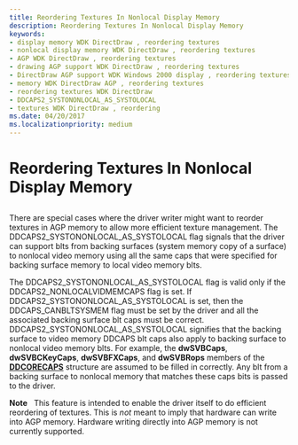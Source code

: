 ```yaml
---
title: Reordering Textures In Nonlocal Display Memory
description: Reordering Textures In Nonlocal Display Memory
keywords:
- display memory WDK DirectDraw , reordering textures
- nonlocal display memory WDK DirectDraw , reordering textures
- AGP WDK DirectDraw , reordering textures
- drawing AGP support WDK DirectDraw , reordering textures
- DirectDraw AGP support WDK Windows 2000 display , reordering textures
- memory WDK DirectDraw AGP , reordering textures
- reordering textures WDK DirectDraw
- DDCAPS2_SYSTONONLOCAL_AS_SYSTOLOCAL
- textures WDK DirectDraw , reordering
ms.date: 04/20/2017
ms.localizationpriority: medium
---
```


# Reordering Textures In Nonlocal Display Memory


## <span id="ddk_reordering_textures_in_nonlocal_display_memory_gg"></span><span id="DDK_REORDERING_TEXTURES_IN_NONLOCAL_DISPLAY_MEMORY_GG"></span>


There are special cases where the driver writer might want to reorder textures in AGP memory to allow more efficient texture management. The DDCAPS2\_SYSTONONLOCAL\_AS\_SYSTOLOCAL flag signals that the driver can support blts from backing surfaces (system memory copy of a surface) to nonlocal video memory using all the same caps that were specified for backing surface memory to local video memory blts.

The DDCAPS2\_SYSTONONLOCAL\_AS\_SYSTOLOCAL flag is valid only if the DDCAPS2\_NONLOCALVIDMEMCAPS flag is set. If DDCAPS2\_SYSTONONLOCAL\_AS\_SYSTOLOCAL is set, then the DDCAPS\_CANBLTSYSMEM flag must be set by the driver and all the associated backing surface blt caps must be correct. DDCAPS2\_SYSTONONLOCAL\_AS\_SYSTOLOCAL signifies that the backing surface to video memory DDCAPS blt caps also apply to backing surface to nonlocal video memory blts. For example, the **dwSVBCaps**, **dwSVBCKeyCaps**, **dwSVBFXCaps**, and **dwSVBRops** members of the [**DDCORECAPS**](/windows/win32/api/ddrawi/ns-ddrawi-ddcorecaps) structure are assumed to be filled in correctly. Any blt from a backing surface to nonlocal memory that matches these caps bits is passed to the driver.

**Note**   This feature is intended to enable the driver itself to do efficient reordering of textures. This is *not* meant to imply that hardware can write into AGP memory. Hardware writing directly into AGP memory is not currently supported.

 

 

